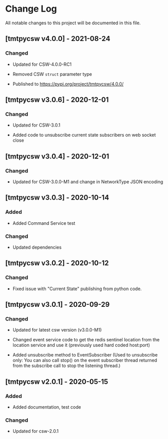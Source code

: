 # Change Log
All notable changes to this project will be documented in this file.

## [tmtpycsw v4.0.0] - 2021-08-24

### Changed

- Updated for CSW-4.0.0-RC1

- Removed CSW `struct` parameter type

- Published to https://pypi.org/project/tmtpycsw/4.0.0/

## [tmtpycsw v3.0.6] - 2020-12-01

### Changed

- Updated for CSW-3.0.1

- Added code to unsubscribe current state subscribers on web socket close

## [tmtpycsw v3.0.4] - 2020-12-01

### Changed

- Updated for CSW-3.0.0-M1 and change in NetworkType JSON encoding

## [tmtpycsw v3.0.3] - 2020-10-14

### Added

- Added Command Service test

### Changed

- Updated dependencies

## [tmtpycsw v3.0.2] - 2020-10-12

### Changed

- Fixed issue with "Current State" publishing from python code.

## [tmtpycsw v3.0.1] - 2020-09-29

### Changed

- Updated for latest csw version (v3.0.0-M1)

- Changed event service code to get the redis sentinel location from the location service and use it (previously used hard coded host:port)

- Added unsubscribe method to EventSubscriber (Used to unsubscribe only: You can also call stop() on the event subscriber thread returned from the subscribe call to stop the listening thread.)

## [tmtpycsw v2.0.1] - 2020-05-15

### Added

- Added documentation, test code

### Changed

- Updated for csw-2.0.1

    